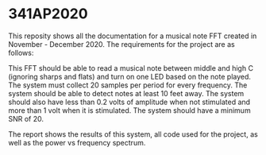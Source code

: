 # 341AP2020
This reposity shows all the documentation for a musical note FFT created in November - December 2020.
The requirements for the project are as follows:

This FFT should be able to read a musical note between middle and high C (ignoring sharps and flats) and turn on one LED based on the note played.
The system must collect 20 samples per period for every frequency.
The system should be able to detect notes at least 10 feet away.
The system should also have less than 0.2 volts of amplitude when not stimulated and more than 1 volt when it is stimulated.
The system should have a minimum SNR of 20.

The report shows the results of this system, all code used for the project, as well as the power vs frequency spectrum.
